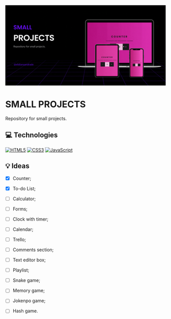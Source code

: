 <div id="top" align="center">
  <img alt="Small Projects" src="https://raw.githubusercontent.com/elidianaandrade/utilities/0f0d1fc8d9a97ddf5820abe138b11bba16030823/templates/README/img/covers/small-projects.gif">
</div>

# SMALL PROJECTS
Repository for small projects.

## 💻 Technologies
[![HTML5](https://img.shields.io/badge/HTML5-000?style=for-the-badge&logo=html5&logoColor=7520FF)](https://developer.mozilla.org/pt-BR/docs/Web/HTML)
[![CSS3](https://img.shields.io/badge/CSS3-000?style=for-the-badge&logo=css3&logoColor=7520FF)](https://developer.mozilla.org/pt-BR/docs/Web/CSS)
[![JavaScript](https://img.shields.io/badge/JavaScript-000?style=for-the-badge&logo=javascript&logoColor=7520FF)](https://developer.mozilla.org/pt-BR/docs/Web/JavaScript)

## 💡 Ideas
- [x] Counter;
- [x] To-do List;
- [ ] Calculator;
- [ ] Forms;
- [ ] Clock with timer;
- [ ] Calendar;
- [ ] Trello;
- [ ] Comments section;
- [ ] Text editor box;
- [ ] Playlist;
- [ ] Snake game;
- [ ] Memory game;
- [ ] Jokenpo game;
- [ ] Hash game.




